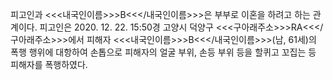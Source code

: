 피고인과 <<<내국인이름>>>B<<</내국인이름>>>은 부부로 이혼을 하려고 하는 관계이다.
피고인은 2020. 12. 22. 15:50경 고양시 덕양구 <<<구아래주소>>>RA<<</구아래주소>>>에서 피해자 <<<내국인이름>>>B<<</내국인이름>>>(남, 61세)의 폭행 행위에 대항하여 손톱으로 피해자의 얼굴 부위, 손등 부위 등을 할퀴고 꼬집는 등 피해자를 폭행하였다.